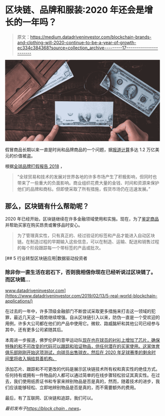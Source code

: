 # 区块链、品牌和服装:2020 年还会是增长的一年吗？

> 原文：<https://medium.datadriveninvestor.com/blockchain-brands-and-clothing-will-2020-continue-to-be-a-year-of-growth-ec334c384368?source=collection_archive---------17----------------------->

![](img/b8784e31d311879fa63db26163863d98.png)

假冒商品长期以来一直是时尚和品牌商品的一个问题，据[报道计算](https://www.businesswire.com/news/home/20171222005383/en/Global-Brand-Counterfeiting-Report-2018-Counterfeited-Goods)多达 1.2 万亿美元的价值被盗。

根据[全球品牌打假报告 2018](https://www.researchandmarkets.com/research/7j7l2n/global_brand?w=4) ，

> “全球贸易和技术的发展对世界各地的许多市场产生了积极影响，但同时也带来了一些重大的负面影响。商业组织花费大量的金钱、时间和资源来保护他们的品牌和商标。但即使采取了所有措施，假货市场仍在迅速发展。”

## 那么，区块链有什么帮助呢？

2020 年已经开始，区块链继续在许多金融领域使用和实施。现在，为了[鉴定商品](https://www.bcg.com/publications/2019/stamping-out-counterfeit-goods-blockchain-internet-of-things-iot.aspx)并帮助买家在购买昂贵或奢侈品时安心。

> 为了管理真实性，只有真正的、经过验证的标签和产品才能进入自动区块链。在制造过程的早期输入这些信息，可以在制造、运输、配送和销售过程的每个阶段跟踪每一个带标签的产品或批次。

[](https://www.datadriveninvestor.com/2019/02/13/5-real-world-blockchain-applications/) [## 5 行业转型区块链应用|数据驱动投资者

### 除非你一直生活在岩石下，否则我相信你现在已经听说过区块链了。而区块链…

www.datadriveninvestor.com](https://www.datadriveninvestor.com/2019/02/13/5-real-world-blockchain-applications/) 

在过去的一年中，许多顶级金融部门不断尝试采取更多措施来打击这一领域的犯罪，最近几天这一趋势继续增强。自从区块链引入以来，防伪一直是一个受欢迎的用例，许多大公司都在他们的产品中使用它。微软、路威酩轩和其他公司已经参与其中，还有更多公司紧随其后。

本周进一步报道，佛罗伦萨的意甲运动队[现在也在球员的衬衫上增加了芯片，确保特殊的和不可改变的代码可以跟踪和验证物品，供任何潜在的买家使用。这家体育俱乐部刚刚开始这项测试，向球员出售球衣，然后在 2020 年足球赛季的剩余时间里将收入捐给慈善机构。](https://medium.com/@GeoffreyGardiner/serie-a-football-team-uses-blockchain-to-verify-real-shirts-11ccd0c745df)

添加芯片、跟踪和不可更改的代码是展示区块链技术所有权和真实性的绝佳方式。任何持有或拥有一件物品的人都可以通过简单的在线步骤轻松验证其真实性。在过去，我们使用纸质证书和专家来辨别物品是否是真的，然而，随着技术的进步，我们应该能够轻松、立即地辨别物品是否是真的，而不需要额外的费用。

最后，有了互联网、区块链和追踪，我们可以。

*最初发布于*[*https://block chain . news*](https://blockchain.news/post/blockchain-brands-and-clothing-will-2020-continue-to-be-a-year-of-growth)*。*